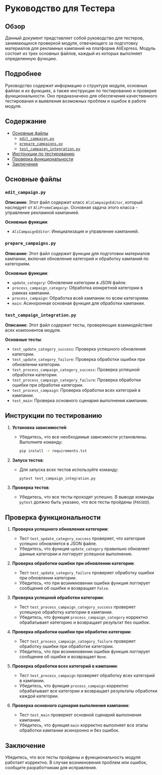 # Руководство для Тестера

## Обзор

Данный документ представляет собой руководство для тестеров, занимающихся проверкой модуля, отвечающего за подготовку материалов для рекламных кампаний на платформе AliExpress. Модуль состоит из трех основных файлов, каждый из которых выполняет определенную функцию.

## Подробнее

Руководство содержит информацию о структуре модуля, основных файлах и их функциях, а также инструкции по тестированию и проверке функциональности. Оно предназначено для обеспечения качественного тестирования и выявления возможных проблем и ошибок в работе модуля.

## Содержание

- [Основные файлы](#основные-файлы)
    - [`edit_campaign.py`](#edit_campaignpy)
    - [`prepare_campaigns.py`](#prepare_campaigns)
    - [`test_campaign_integration.py`](#test_campaign_integrationpy)
- [Инструкции по тестированию](#инструкции-по-тестированию)
- [Проверка функциональности](#проверка-функциональности)
- [Заключение](#заключение)

## Основные файлы

### `edit_campaign.py`

**Описание**: Этот файл содержит класс `AliCampaignEditor`, который наследует от `AliPromoCampaign`. Основная задача этого класса - управление рекламной кампанией.

**Основные функции**:
- `AliCampaignEditor`: Инициализация и управление кампанией.

### `prepare_campaigns.py`

**Описание**: Этот файл содержит функции для подготовки материалов кампании, включая обновление категорий и обработку кампаний по категориям.

**Основные функции**:
- `update_category`: Обновление категории в JSON файле.
- `process_campaign_category`: Обработка конкретной категории в рамках кампании.
- `process_campaign`: Обработка всей кампании по всем категориям.
- `main`: Асинхронная основная функция для обработки кампании.

### `test_campaign_integration.py`

**Описание**: Этот файл содержит тесты, проверяющие взаимодействие всех компонентов модуля.

**Основные тесты**:
- `test_update_category_success`: Проверка успешного обновления категории.
- `test_update_category_failure`: Проверка обработки ошибки при обновлении категории.
- `test_process_campaign_category_success`: Проверка успешной обработки категории.
- `test_process_campaign_category_failure`: Проверка обработки ошибки при обработке категории.
- `test_process_campaign`: Проверка обработки всех категорий в кампании.
- `test_main`: Проверка основного сценария выполнения кампании.

## Инструкции по тестированию

1. **Установка зависимостей**:
   - Убедитесь, что все необходимые зависимости установлены. Выполните команду:
     ```sh
     pip install -r requirements.txt
     ```

2. **Запуск тестов**:
   - Для запуска всех тестов используйте команду:
     ```sh
     pytest test_campaign_integration.py
     ```

3. **Проверка тестов**:
   - Убедитесь, что все тесты проходят успешно. В выводе команды `pytest` должно быть указано, что все тесты пройдены (`PASSED`).

## Проверка функциональности

1. **Проверка успешного обновления категории**:
   - Тест `test_update_category_success` проверяет, что категория успешно обновляется в JSON файле.
   - Убедитесь, что функция `update_category` правильно обновляет данные категории и логгирует успешное выполнение.

2. **Проверка обработки ошибки при обновлении категории**:
   - Тест `test_update_category_failure` проверяет обработку ошибки при обновлении категории.
   - Убедитесь, что при возникновении ошибки функция логгирует сообщение об ошибке и возвращает `False`.

3. **Проверка успешной обработки категории**:
   - Тест `test_process_campaign_category_success` проверяет успешную обработку категории в кампании.
   - Убедитесь, что функция `process_campaign_category` корректно обрабатывает категорию и возвращает результат без ошибок.

4. **Проверка обработки ошибки при обработке категории**:
   - Тест `test_process_campaign_category_failure` проверяет обработку ошибки при обработке категории.
   - Убедитесь, что при возникновении ошибки функция логгирует сообщение об ошибке и возвращает `None`.

5. **Проверка обработки всех категорий в кампании**:
   - Тест `test_process_campaign` проверяет обработку всех категорий в кампании.
   - Убедитесь, что функция `process_campaign` корректно обрабатывает все категории и возвращает результаты обработки каждой категории.

6. **Проверка основного сценария выполнения кампании**:
   - Тест `test_main` проверяет основной сценарий выполнения кампании.
   - Убедитесь, что функция `main` корректно выполняет все этапы обработки кампании асинхронно и без ошибок.

## Заключение

Убедитесь, что все тесты пройдены и функциональность модуля работает корректно. В случае возникновения проблем или ошибок, сообщите разработчикам для исправления.